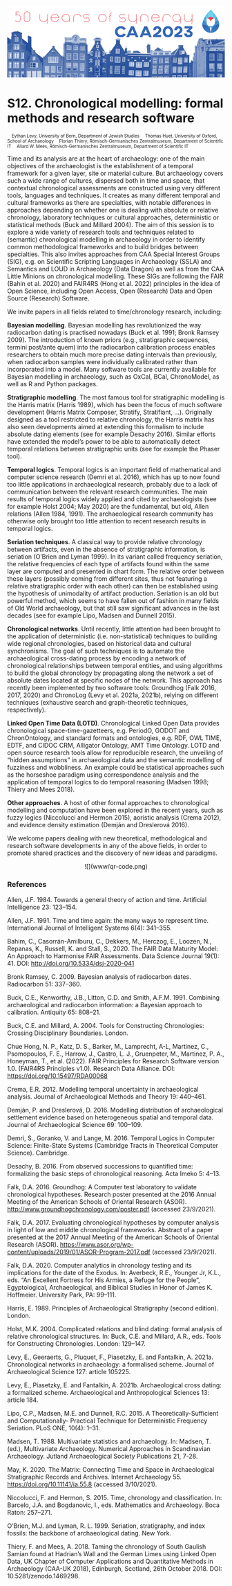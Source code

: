 ![](www/logo.png)

# S12. Chronological modelling: formal methods and research software

<p style="font-size: 10px">
&emsp;Eythan Levy, University of Bern, Department of Jewish Studies
&emsp;Thomas Huet, University of Oxford, School of Archaeology
&emsp;Florian Thiery, Römisch-Germanisches Zentralmuseum, Department of Scientific IT
&emsp;Allard W. Mees, Römisch-Germanisches Zentralmuseum, Department of Scientific IT
</p>

Time and its analysis are at the heart of archaeology: one of the main objectives of the archaeologist is the establishment of a temporal framework for a given layer, site or material culture. But archaeology covers such a wide range of cultures, dispersed both in time and space, that contextual chronological assessments are constructed using very different tools, languages and techniques. It creates as many different temporal and cultural frameworks as there are specialties, with notable differences in approaches depending on whether one is dealing with absolute or relative chronology, laboratory techniques or cultural approaches, deterministic or statistical methods (Buck and Millard 2004). The aim of this session is to explore a wide variety of research tools and techniques related to (semantic) chronological modelling in archaeology in order to identify common methodological frameworks and to build bridges between specialties. This also invites approaches from CAA Special Interest Groups (SIG), e.g. on Scientific Scripting Languages in Archaeology (SSLA) and Semantics and LOUD in Archaeology (Data Dragon) as well as from the CAA Little Minions on chronological modelling. These SIGs are following the FAIR (Bahin et al. 2020) and FAIR4RS (Hong et al. 2022) principles in the idea of Open Science, including Open Access, Open (Research) Data and Open Source (Research) Software.

We invite papers in all fields related to time/chronology research, including:

**Bayesian modelling**. Bayesian modelling has revolutionized the way radiocarbon dating is practised nowadays (Buck et al. 1991; Bronk Ramsey 2009). The introduction of known priors (e.g., stratigraphic sequences, termini post/ante quem) into the radiocarbon calibration process enables researchers to obtain much more precise dating intervals than previously, when radiocarbon samples were individually calibrated rather than incorporated into a model. Many software tools are currently available for Bayesian modelling in archaeology, such as OxCal, BCal, ChronoModel, as well as R and Python packages. 

**Stratigraphic modelling**. The most famous tool for stratigraphic modelling is the Harris matrix (Harris 1989), which has been the focus of much software development (Harris Matrix Composer, Stratify, Stratifiant, …). Originally designed as a tool restricted to relative chronology, the Harris matrix has also seen developments aimed at extending this formalism to include absolute dating elements (see for example Desachy 2016). Similar efforts have extended the model’s power to be able to automatically detect temporal relations between stratigraphic units (see for example the Phaser tool). 

**Temporal logics**. Temporal logics is an important field of mathematical and computer science research (Demri et al. 2016), which has up to now found too little applications in archaeological research, probably due to a lack of communication between the relevant research communities. The main results of temporal logics widely applied and cited by archaeologists (see for example Holst 2004; May 2020) are the fundamental, but old, Allen relations (Allen 1984, 1991). The archaeological research community has otherwise only brought too little attention to recent research results in temporal logics. 

**Seriation techniques**. A classical way to provide relative chronology between artifacts, even in the absence of stratigraphic information, is seriation (O’Brien and Lyman 1999). In its variant called frequency seriation, the relative frequencies of each type of artifacts found within the same layer are computed and presented in chart form. The relative order between these layers (possibly coming from different sites, thus not featuring a relative stratigraphic order with each other) can then be established using the hypothesis of unimodality of artifact production. Seriation is an old but powerful method, which seems to have fallen out of fashion in many fields of Old World archaeology, but that still saw significant advances in the last decades (see for example Lipo, Madsen and Dunnell 2015). 

**Chronological networks**. Until recently, little attention had been brought to the application of deterministic (i.e. non-statistical) techniques to building wide regional chronologies, based on historical data and cultural synchronisms. The goal of such techniques is to automate the archaeological cross-dating process by encoding a network of chronological relationships between temporal entities, and using algorithms to build the global chronology by propagating along the network a set of absolute dates located at specific nodes of the network. This approach has recently been implemented by two software tools: Groundhog (Falk 2016, 2017, 2020) and ChronoLog (Levy et al. 2021a, 2021b), relying on different techniques (exhaustive search and graph-theoretic techniques, respectively). 

**Linked Open Time Data (LOTD)**. Chronological Linked Open Data provides chronological space-time-gazetteers, e.g. PeriodO, GODOT and ChronOntology, and standard formats and ontologies, e.g. RDF, OWL TIME, EDTF, and CIDOC CRM, Alligator Ontology, AMT Time Ontology. LOTD and open source research tools allow for reproducible research, the unveiling of “hidden assumptions” in archaeological data and the semantic modelling of fuzziness and wobbliness. An example could be statistical approaches such as the horseshoe paradigm using correspondence analysis and the application of temporal logics to do temporal reasoning (Madsen 1998; Thiery and Mees 2018).

**Other approaches**. A host of other formal approaches to chronological modelling and computation have been explored in the recent years, such as fuzzy logics (Niccolucci and Hermon 2015), aoristic analysis (Crema 2012), and evidence density estimation (Demján and Dreslerová 2016). 

We welcome papers dealing with new theoretical, methodological and research software developments in any of the above fields, in order to promote shared practices and the discovery of new ideas and paradigms.

<center>
![](www/qr-code.png)
</center>

### References

Allen, J.F. 1984. Towards a general theory of action and time. Artificial Intelligence 23: 123–154.

Allen, J.F. 1991. Time and time again: the many ways to represent time. International Journal of Intelligent Systems 6(4): 341–355.

Bahim, C., Casorrán-Amilburu, C., Dekkers, M., Herczog, E., Loozen, N., Repanas, K., Russell, K. and Stall, S., 2020. The FAIR Data Maturity Model: An Approach to Harmonise FAIR Assessments. Data Science Journal 19(1): 41. DOI: http://doi.org/10.5334/dsj-2020-041 

Bronk Ramsey, C. 2009. Bayesian analysis of radiocarbon dates. Radiocarbon 51: 337–360.

Buck, C.E., Kenworthy, J.B., Litton, C.D. and Smith, A.F.M. 1991. Combining archaeological and radiocarbon information: a Bayesian approach to calibration. Antiquity 65: 808–21.

Buck, C.E. and Millard, A. 2004. Tools for Constructing Chronologies: Crossing Disciplinary Boundaries. London.

Chue Hong, N. P., Katz, D. S., Barker, M., Lamprecht, A-L, Martinez, C., Psomopoulos, F. E., Harrow, J., Castro, L. J., Gruenpeter, M., Martinez, P. A., Honeyman, T., et al. (2022). FAIR Principles for Research Software version 1.0. (FAIR4RS Principles v1.0). Research Data Alliance. DOI: https://doi.org/10.15497/RDA00068 

Crema, E.R. 2012. Modelling temporal uncertainty in archaeological analysis. Journal of Archaeological Methods and Theory 19: 440–461.

Demján, P. and Dreslerová, D. 2016. Modelling distribution of archaeological settlement evidence based on heterogeneous spatial and temporal data. Journal of Archaeological Science 69: 100–109.

Demri, S., Goranko, V. and Lange, M. 2016. Temporal Logics in Computer Science: Finite-State Systems (Cambridge Tracts in Theoretical Computer Science). Cambridge.

Desachy, B. 2016. From observed successions to quantified time: formalizing the basic steps of chronological reasoning. Acta Imeko 5: 4–13.

Falk, D.A. 2016. Groundhog: A Computer test laboratory to validate chronological hypotheses. Research poster presented at the 2016 Annual Meeting of the American Schools of Oriental Research (ASOR). http://www.groundhogchronology.com/poster.pdf (accessed 23/9/2021).

Falk, D.A. 2017. Evaluating chronological hypotheses by computer analysis in light of low and middle chronological frameworks. Abstract of a paper presented at the 2017 Annual Meeting of the American Schools of Oriental Research (ASOR). https://www.asor.org/wp-content/uploads/2019/01/ASOR-Program-2017.pdf (accessed 23/9/2021).

Falk, D.A. 2020. Computer analytics in chronology testing and its implications for the date of the Exodus. In: Averbeck, R.E., Younger Jr, K.L., eds. “An Excellent Fortress for His Armies, a Refuge for the People”, Egyptological, Archaeological, and Biblical Studies in Honor of James K. Hoffmeier. University Park, PA: 99–111.

Harris, E. 1989. Principles of Archaeological Stratigraphy (second edition). London.

Holst, M.K. 2004. Complicated relations and blind dating: formal analysis of relative chronological structures. In: Buck, C.E. and Millard, A.R., eds. Tools for Constructing Chronologies. London: 129–147.

Levy, E., Geeraerts, G., Pluquet, F., Piasetzky, E. and Fantalkin, A. 2021a. Chronological networks in archaeology: a formalised scheme. Journal of Archaeological Science 127: article 105225.

Levy, E., Piasetzky, E. and Fantalkin, A. 2021b. Archaeological cross dating: a formalized scheme. Archaeological and Anthropological Sciences 13: article 184.

Lipo, C.P., Madsen, M.E. and Dunnell, R.C. 2015. A Theoretically-Sufficient and Computationally- Practical Technique for Deterministic Frequency Seriation. PLoS ONE, 10(4): 1–31.

Madsen, T. 1988. Multivariate statistics and archaeology. In: Madsen, T. (ed.), Multivariate Archaeology. Numerical Approaches in Scandinavian Archaeology. Jutland Archaeological Society Publications 21, 7-28.

May, K. 2020. The Matrix: Connecting Time and Space in Archaeological Stratigraphic Records and Archives. Internet Archaeology 55. https://doi.org/10.11141/ia.55.8 (accessed 3/10/2021).

Niccolucci, F. and Hermon, S. 2015. Time, chronology and classification. In: Barcelo, J.A. and Bogdanovic, I., eds. Mathematics and Archaeology. Boca Raton: 257–271.

O’Brien, M.J. and Lyman, R. L. 1999. Seriation, stratigraphy, and index fossils: the backbone of archaeological dating. New York.

Thiery, F. and Mees, A. 2018. Taming the chronology of South Gaulish Samian found at Hadrian’s Wall and the German Limes using Linked Open Data, UK Chapter of Computer Applications and Quantitative Methods in Archaeology (CAA-UK 2018), Edinburgh, Scotland, 26th October 2018. DOI: 10.5281/zenodo.1469298.